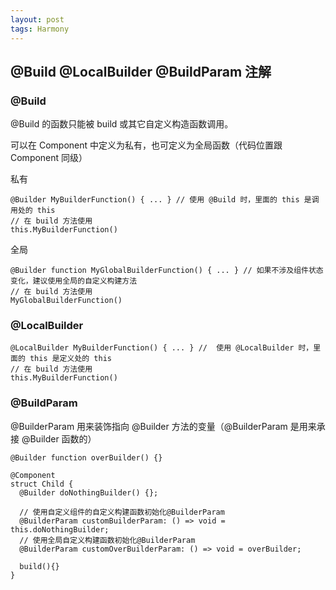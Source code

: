 ```yaml
---
layout: post
tags: Harmony
---
```


## @Build @LocalBuilder @BuildParam 注解

### @Build

@Build 的函数只能被 build 或其它自定义构造函数调用。

可以在 Component 中定义为私有，也可定义为全局函数（代码位置跟 Component 同级）

私有
```
@Builder MyBuilderFunction() { ... } // 使用 @Build 时，里面的 this 是调用处的 this
// 在 build 方法使用
this.MyBuilderFunction()
```

全局
```
@Builder function MyGlobalBuilderFunction() { ... } // 如果不涉及组件状态变化，建议使用全局的自定义构建方法
// 在 build 方法使用
MyGlobalBuilderFunction()
```

### @LocalBuilder

```
@LocalBuilder MyBuilderFunction() { ... } //  使用 @LocalBuilder 时，里面的 this 是定义处的 this
// 在 build 方法使用
this.MyBuilderFunction()
```

### @BuildParam

@BuilderParam 用来装饰指向 @Builder 方法的变量（@BuilderParam 是用来承接 @Builder 函数的）

```
@Builder function overBuilder() {}

@Component
struct Child {
  @Builder doNothingBuilder() {};

  // 使用自定义组件的自定义构建函数初始化@BuilderParam
  @BuilderParam customBuilderParam: () => void = this.doNothingBuilder;
  // 使用全局自定义构建函数初始化@BuilderParam
  @BuilderParam customOverBuilderParam: () => void = overBuilder;
  
  build(){}
}
```
